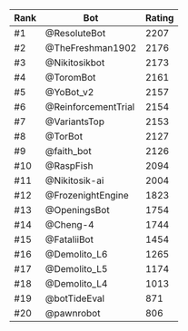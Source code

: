 Rank|Bot|Rating
---|---|---
#1|@ResoluteBot|2207
#2|@TheFreshman1902|2176
#3|@Nikitosikbot|2173
#4|@ToromBot|2161
#5|@YoBot_v2|2157
#6|@ReinforcementTrial|2154
#7|@VariantsTop|2153
#8|@TorBot|2127
#9|@faith_bot|2126
#10|@RaspFish|2094
#11|@Nikitosik-ai|2004
#12|@FrozenightEngine|1823
#13|@OpeningsBot|1754
#14|@Cheng-4|1744
#15|@FataliiBot|1454
#16|@Demolito_L6|1265
#17|@Demolito_L5|1174
#18|@Demolito_L4|1013
#19|@botTideEval|871
#20|@pawnrobot|806
